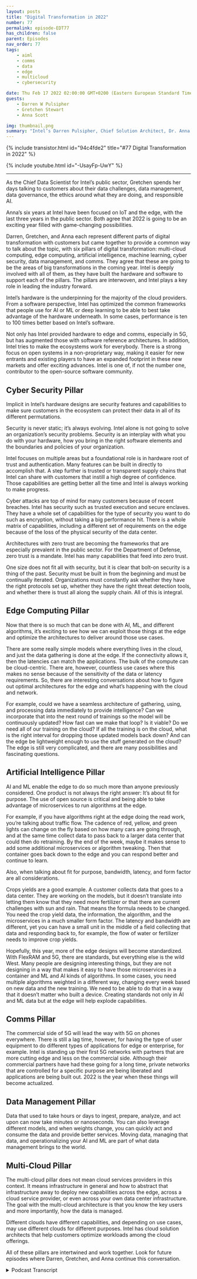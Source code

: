 ```yaml
---
layout: posts
title: "Digital Transformation in 2022"
number: 77
permalink: episode-EDT77
has_children: false
parent: Episodes
nav_order: 77
tags:
    - aiml
    - comms
    - data
    - edge
    - multicloud
    - cybersecurity

date: Thu Feb 17 2022 02:00:00 GMT+0200 (Eastern European Standard Time)
guests:
    - Darren W Pulsipher
    - Gretchen Stewart
    - Anna Scott

img: thumbnail.png
summary: "Intel’s Darren Pulsipher, Chief Solution Architect, Dr. Anna Scott, Chief Edge Architect, and Gretchen Stewart, Chief Data Scientist discuss the six pillars of digital transformation in 2022: multi-cloud computing, edge computing, artificial intelligence, machine learning, cyber security, data management, and comms. "
---
```


{% include transistor.html id="94c4fde2" title="#77 Digital Transformation in 2022" %}

{% include youtube.html id="-UsayFp-UwY" %}

---

As the Chief Data Scientist for Intel’s public sector, Gretchen spends her days talking to customers about their data challenges, data management, data governance, the ethics around what they are doing, and responsible AI.

Anna’s six years at Intel have been focused on IoT and the edge, with the last three years in the public sector. Both agree that 2022 is going to be an exciting year filled with game-changing possibilities.

Darren, Gretchen, and Anna each represent different parts of digital transformation with customers but came together to provide a common way to talk about the topic, with six pillars of digital transformation: multi-cloud computing, edge computing, artificial intelligence, machine learning, cyber security, data management, and comms.  They agree that these are going to be the areas of big transformations in the coming year. Intel is deeply involved with all of them, as they have built the hardware and software to support each of the pillars. The pillars are interwoven, and Intel plays a key role in leading the industry forward.

Intel’s hardware is the underpinning for the majority of the cloud providers. From a software perspective, Intel has optimized the common frameworks that people use for AI or ML or deep learning to be able to best take advantage of the hardware underneath. In some cases, performance is ten to 100 times better based on Intel’s software.

Not only has Intel provided hardware to edge and comms, especially in 5G, but has augmented those with software reference architectures. In addition, Intel tries to make the ecosystems work for everybody. There is a strong focus on open systems in a non-proprietary way, making it easier for new entrants and existing players to have an expanded footprint in these new markets and offer exciting advances.  Intel is one of, if not the number one, contributor to the open-source software community.

## Cyber Security Pillar

Implicit in Intel’s hardware designs are security features and capabilities to make sure customers in the ecosystem can protect their data in all of its different permutations.

Security is never static; it’s always evolving. Intel alone is not going to solve an organization’s security problems. Security is an interplay with what you do with your hardware, how you bring in the right software elements and the boundaries and policies of your organization.

Intel focuses on multiple areas but a foundational role is in hardware root of trust and authentication. Many features can be built in directly to accomplish that. A step further is trusted or transparent supply chains that Intel can share with customers that instill a high degree of confidence. Those capabilities are getting better all the time and Intel is always working to make progress.

Cyber attacks are top of mind for many customers because of recent breaches. Intel has security such as trusted execution and secure enclaves. They have a whole set of capabilities for the type of security you want to do such as encryption, without taking a big performance hit. There is a whole matrix of capabilities, including a different set of requirements on the edge because of the loss of the physical security of the data center.

Architectures with zero trust are becoming the frameworks that are especially prevalent in the public sector. For the Department of Defense, zero trust is a mandate. Intel has many capabilities that feed into zero trust.

One size does not fit all with security, but it is clear that bolt-on security is a thing of the past. Security must be built in from the beginning and must be continually iterated. Organizations must constantly ask whether they have the right protocols set up, whether they have the right threat detection tools, and whether there is trust all along the supply chain. All of this is integral.

## Edge Computing Pillar

Now that there is so much that can be done with AI, ML, and different algorithms, it’s exciting to see how we can exploit those things at the edge and optimize the architectures to deliver around those use cases.

There are some really simple models where everything lives in the cloud, and just the data gathering is done at the edge. If the connectivity allows it, then the latencies can match the applications. The bulk of the compute can be cloud-centric. There are, however, countless use cases where this makes no sense because of the sensitivity of the data or latency requirements. So, there are interesting conversations about how to figure out optimal architectures for the edge and what’s happening with the cloud and network.

For example, could we have a seamless architecture of gathering, using, and processing data immediately to provide intelligence? Can we incorporate that into the next round of trainings so the model will be continuously updated? How fast can we make that loop? Is it viable? Do we need all of our training on the cloud?  If all the training is on the cloud, what is the right interval for dropping those updated models back down?  And can the edge be lightweight enough to use the stuff generated on the cloud? The edge is still very complicated, and there are many possibilities and fascinating questions.

## Artificial Intelligence Pillar

AI and ML enable the edge to do so much more than anyone previously considered. One product is not always the right answer: It’s about fit for purpose. The use of open source is critical and being able to take advantage of microservices to run algorithms at the edge.

For example, if you have algorithms right at the edge doing the read work, you’re talking about traffic flow. The cadence of red, yellow, and green lights can change on the fly based on how many cars are going through, and at the same time collect data to pass back to a larger data center that could then do retraining. By the end of the week, maybe it makes sense to add some additional microservices or algorithm tweaking. Then that container goes back down to the edge and you can respond better and continue to learn.

Also, when talking about fit for purpose, bandwidth, latency, and form factor are all considerations.

Crops yields are a good example. A customer collects data that goes to a data center. They are working on the models, but it doesn’t translate into letting them know that they need more fertilizer or that there are current challenges with sun and rain. That means the formula needs to be changed. You need the crop yield data, the information, the algorithm, and the microservices in a much smaller form factor. The latency and bandwidth are different, yet you can have a small unit in the middle of a field collecting that data and responding back to, for example, the flow of water or fertilizer needs to improve crop yields.

Hopefully, this year, more of the edge designs will become standardized. With FlexRAM and 5G, there are standards, but everything else is the wild West. Many people are designing interesting things, but they are not designing in a way that makes it easy to have those microservices in a container and ML and AI kinds of algorithms. In some cases, you need multiple algorithms weighted in a different way, changing every week based on new data and the new training. We need to be able to do that in a way that it doesn’t matter who built a device. Creating standards not only in AI and ML data but at the edge will help explode capabilities.

## Comms Pillar

The commercial side of 5G will lead the way with 5G on phones everywhere. There is still a lag time, however, for having the type of user equipment to do different types of applications for edge or enterprise, for example. Intel is standing up their first 5G networks with partners that are more cutting edge and less on the commercial side. Although their commercial partners have had these going for a long time, private networks that are controlled for a specific purpose are being liberated and applications are being built out. 2022 is the year when these things will become actualized.

## Data Management Pillar

Data that used to take hours or days to ingest, prepare, analyze, and act upon can now take minutes or nanoseconds. You can also leverage different models, and when weights change, you can quickly act and consume the data and provide better services. Moving data, managing that data, and operationalizing your AI and ML are part of what data management brings to the world.

## Multi-Cloud Pillar

The multi-cloud pillar does not mean cloud services providers in this context. It means infrastructure in general and how to abstract that infrastructure away to deploy new capabilities across the edge, across a cloud service provider, or even across your own data center infrastructure. The goal with the multi-cloud architecture is that you know the key users and more importantly, how the data is managed.

Different clouds have different capabilities, and depending on use cases, may use different clouds for different purposes. Intel has cloud solution architects that help customers optimize workloads among the cloud offerings.

All of these pillars are intertwined and work together. Look for future episodes where Darren, Gretchen, and Anna continue this conversation. 


<details>
<summary> Podcast Transcript </summary>

<p></p>

</details>
